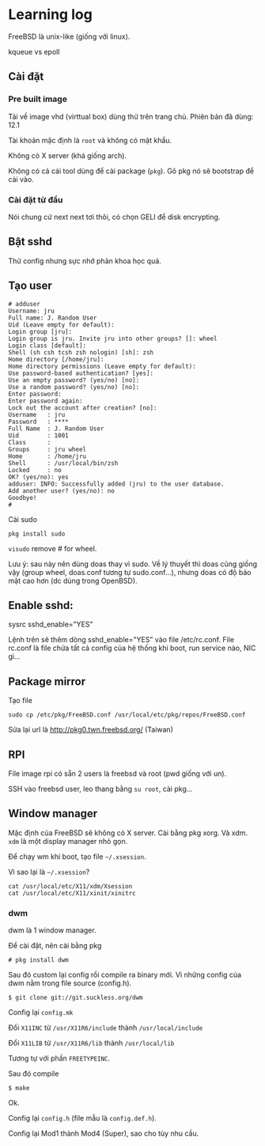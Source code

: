 # Learning log

FreeBSD là unix-like (giống với linux). 

kqueue vs epoll

## Cài đặt

### Pre built image

Tải về image vhd (virttual box) dùng thử trên trang chủ. Phiên bản đã dùng: 12.1

Tài khoản mặc định là `root` và không có mật khẩu.

Không có X server (khá giống arch).

Không có cả cái tool dùng để cài package (`pkg`). Gõ pkg nó sẽ bootstrap để cài vào.

### Cài đặt từ đầu

Nói chung cứ next next tơi thôi, có chọn GELI để disk encrypting.

## Bật sshd

Thử config nhưng sực nhớ phản khoa học quá.

## Tạo user

```
# adduser
Username: jru
Full name: J. Random User
Uid (Leave empty for default):
Login group [jru]:
Login group is jru. Invite jru into other groups? []: wheel
Login class [default]:
Shell (sh csh tcsh zsh nologin) [sh]: zsh
Home directory [/home/jru]:
Home directory permissions (Leave empty for default):
Use password-based authentication? [yes]:
Use an empty password? (yes/no) [no]:
Use a random password? (yes/no) [no]:
Enter password:
Enter password again:
Lock out the account after creation? [no]:
Username   : jru
Password   : ****
Full Name  : J. Random User
Uid        : 1001
Class      :
Groups     : jru wheel
Home       : /home/jru
Shell      : /usr/local/bin/zsh
Locked     : no
OK? (yes/no): yes
adduser: INFO: Successfully added (jru) to the user database.
Add another user? (yes/no): no
Goodbye!
#
```

Cài sudo

`pkg install sudo`

`visudo` remove # for wheel.

Lưu ý: sau này nên dùng doas thay vì sudo. Về lý thuyết thì doas cũng giống vậy (group wheel, doas.conf tương tự sudo.conf...), nhưng doas có độ bảo mật cao hơn (dc dùng trong OpenBSD).

## Enable sshd:

sysrc sshd_enable="YES"

Lệnh trên sẽ thêm dòng sshd_enable="YES" vào file /etc/rc.conf. File rc.conf là file chứa tất cả config của hệ thống khi boot, run service nào, NIC gì...

## Package mirror

Tạo file

```
sudo cp /etc/pkg/FreeBSD.conf /usr/local/etc/pkg/repos/FreeBSD.conf
```

Sửa lại url là http://pkg0.twn.freebsd.org/ (Taiwan)

## RPI

File image rpi có sẵn 2 users là freebsd và root (pwd giống với un).

SSH vào freebsd user, leo thang bằng `su root`, cài pkg...

## Window manager

Mặc định của FreeBSD sẽ không có X server. Cài bằng pkg xorg. Và xdm. `xdm` là một display manager nhỏ gọn.

Để chạy wm khi boot, tạo file `~/.xsession`. 

Vì sao lại là `~/.xsession`? 

    cat /usr/local/etc/X11/xdm/Xsession
    cat /usr/local/etc/X11/xinit/xinitrc

### dwm

dwm là 1 window manager.

Để cài đặt, nên cài bằng pkg

    # pkg install dwm

Sau đó custom lại config rồi compile ra binary mới. Vì những config của dwm nằm trong file source (config.h).

    $ git clone git://git.suckless.org/dwm

Config lại `config.mk`

Đổi `X11INC` từ `/usr/X11R6/include` thành `/usr/local/include`

Đổi `X11LIB` từ `/usr/X11R6/lib` thành `/usr/local/lib`

Tương tự với phần `FREETYPEINC`.

Sau đó compile 

    $ make

Ok.

Config lại `config.h` (file mẫu là `config.def.h`).

Config lại Mod1 thành Mod4 (Super), sao cho tùy nhu cầu.


